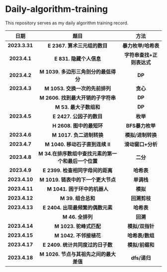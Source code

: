 # Daily-algorithm-training
This repository serves as my daily algorithm training record.



|   **日期**    |                      **题目**                       |         **方法**          |
| :-----------: | :-------------------------------------------------: | :-----------------------: |
| **2023.3.31** |            **E 2367. 算术三元组的数目**             |    **暴力枚举/哈希表**    |
| **2023.4.1**  |               **E 831. 隐藏个人信息**               | **字符串查找+正则表达式** |
| **2023.4.2**  |        **M 1039. 多边形三角剖分的最低得分**         |          **DP**           |
| **2023.4.3**  |           **M 1053. 交换一次的先前排列**            |         **贪心**          |
|               |         **M 2606. 找到最大开销的子字符串**          |          **DP**           |
|               |               **M 53. 最大子数组和**                |          **DP**           |
| **2023.4.5**  |              **E 2427. 公因子的数目**               |         **枚举**          |
|               |              **H 2608. 图中的最短环**               |      **BFS暴力枚举**      |
| **2023.4.6**  |              **M 1017. 负二进制转换**               |     **模拟/进制转换**     |
| **2023.4.7**  |           **M 1040. 移动石子直到连续 II**           |     **滑动窗口+分析**     |
| **2023.4.8**  | **M 34.在排序数组中查找元素的第一个和最后一个位置** |         **二分**          |
| **2023.4.9**  |          **E 2399. 检查相同字母间的距离**           |        **哈希表**         |
| **2023.4.10** |         **M 1019. 链表中的下一个更大节点**          |        **单调栈**         |
| **2023.4.11** |            **M 1041. 困于环中的机器人**             |         **模拟**          |
| **2023.4.12** |                 **M 39. 组合总和**                  |       **回溯剪枝**        |
| **2023.4.13** |          **E 2404. 出现最频繁的偶数元素**           |        **哈希表**         |
|               |                  **M 46. 全排列**                   |         **回溯**          |
| **2023.4.14** |               **M 1023. 驼峰式匹配**                |      **模拟/双指针**      |
| **2023.4.15** |               **M 1042. 不邻接植花**                |      **哈希表/数组**      |
| **2023.4.17** |          **E 2409. 统计共同度过的日子数**           |      **模拟/前缀和**      |
| **2023.4.18** |       **M 1026. 节点与其祖先之间的最大差值**        |       **dfs/递归**        |

